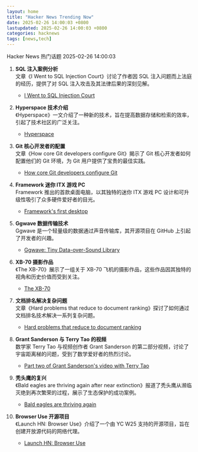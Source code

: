 ```yaml
---
layout: home
title: "Hacker News Trending Now"
date: 2025-02-26 14:00:03 +0800
lastupdated: 2025-02-26 14:00:03 +0800
categories: hacknews
tags: [news,tech]
---
```

Hacker News 热门话题 2025-02-26 14:00:03

1. **SQL 注入案例分析**  
   文章《I Went to SQL Injection Court》讨论了作者因 SQL 注入问题而上法庭的经历，提供了对 SQL 注入攻击及其法律后果的深刻见解。  
   - [I Went to SQL Injection Court][i-went-to-sql-injection-court]

2. **Hyperspace 技术介绍**  
   《Hyperspace》一文介绍了一种新的技术，旨在提高数据存储和检索的效率，引起了技术社区的广泛关注。  
   - [Hyperspace][hyperspace]

3. **Git 核心开发者的配置**  
   文章《How core Git developers configure Git》揭示了 Git 核心开发者如何配置他们的 Git 环境，为 Git 用户提供了宝贵的最佳实践。  
   - [How core Git developers configure Git][how-core-git-devs-configure-git]

4. **Framework 迷你 ITX 游戏 PC**  
   Framework 推出的首款桌面电脑，以其独特的迷你 ITX 游戏 PC 设计和可升级性吸引了众多硬件爱好者的目光。  
   - [Framework's first desktop][framework-first-desktop]

5. **Ggwave 数据传输技术**  
   Ggwave 是一个轻量级的数据通过声音传输库，其开源项目在 GitHub 上引起了开发者的兴趣。  
   - [Ggwave: Tiny Data-over-Sound Library][ggwave]

6. **XB-70 摄影作品**  
   《The XB-70》展示了一组关于 XB-70 飞机的摄影作品，这些作品因其独特的视角和历史价值而受到关注。  
   - [The XB-70][the-xb70]

7. **文档排名解决复杂问题**  
   文章《Hard problems that reduce to document ranking》探讨了如何通过文档排名技术解决一系列复杂问题。  
   - [Hard problems that reduce to document ranking][hard-problems-document-ranking]

8. **Grant Sanderson 与 Terry Tao 的视频**  
   数学家 Terry Tao 与视频创作者 Grant Sanderson 的第二部分视频，讨论了宇宙距离梯的问题，受到了数学爱好者的热烈讨论。  
   - [Part two of Grant Sanderson's video with Terry Tao][grant-tao-video]

9. **秃头鹰的复兴**  
   《Bald eagles are thriving again after near extinction》报道了秃头鹰从濒临灭绝到再次繁荣的过程，展示了生态保护的成功案例。  
   - [Bald eagles are thriving again][bald-eagles]

10. **Browser Use 开源项目**  
    《Launch HN: Browser Use》介绍了一个由 YC W25 支持的开源项目，旨在创建开放源代码的网络代理。  
    - [Launch HN: Browser Use][launch-hn-browser-use]

[i-went-to-sql-injection-court]: https://sockpuppet.org/blog/2025/02/09/fixing-illinois-foia/
[hyperspace]: https://hypercritical.co/2025/02/25/hyperspace
[how-core-git-devs-configure-git]: https://blog.gitbutler.com/how-git-core-devs-configure-git/
[framework-first-desktop]: https://arstechnica.com/gadgets/2025/02/framework-known-for-upgradable-laptops-intros-not-particularly-upgradable-desktop/
[ggwave]: https://github.com/ggerganov/ggwave
[the-xb70]: http://codex99.com/photography/the-xb70.html
[hard-problems-document-ranking]: https://noperator.dev/posts/document-ranking-for-complex-problems/
[grant-tao-video]: https://mathstodon.xyz/@tao/114054291471216181
[bald-eagles]: https://www.newsweek.com/bald-eagles-back-brink-extinction-2025097
[launch-hn-browser-use]: https://github.com/browser-use/browser-use